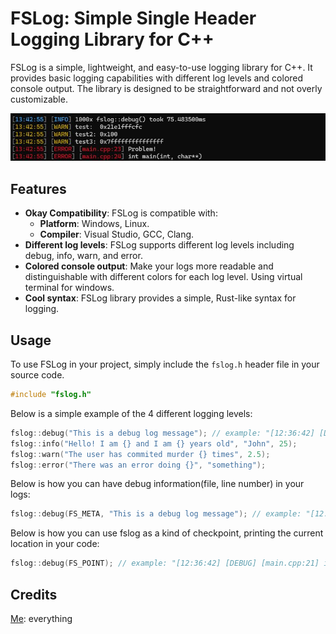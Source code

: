 # FSLog: Simple Single Header Logging Library for C++

FSLog is a simple, lightweight, and easy-to-use logging library for C++. It provides basic logging capabilities with different log levels and colored console output. The library is designed to be straightforward and not overly customizable.

![Example](https://github.com/BoredKarma/FSLog/blob/main/images/example.jpg?raw=true)

## Features

- **Okay Compatibility**: FSLog is compatible with:
    - **Platform**: Windows, Linux.
    - **Compiler**: Visual Studio, GCC, Clang.
- **Different log levels**: FSLog supports different log levels including debug, info, warn, and error.
- **Colored console output**: Make your logs more readable and distinguishable with different colors for each log level. Using virtual terminal for windows.
- **Cool syntax**: FSLog library provides a simple, Rust-like syntax for logging.

## Usage

To use FSLog in your project, simply include the `fslog.h` header file in your source code.

```cpp
#include "fslog.h"
```

Below is a simple example of the 4 different logging levels:

```cpp
fslog::debug("This is a debug log message"); // example: "[12:36:42] [DEBUG] This is a debug log message"
fslog::info("Hello! I am {} and I am {} years old", "John", 25);
fslog::warn("The user has commited murder {} times", 2.5);
fslog::error("There was an error doing {}", "something");
```

Below is how you can have debug information(file, line number) in your logs:

```cpp
fslog::debug(FS_META, "This is a debug log message"); // example: "[12:36:42] [DEBUG] [main.cpp:21] This is a debug log message"
```

Below is how you can use fslog as a kind of checkpoint, printing the current location in your code:

```cpp
fslog::debug(FS_POINT); // example: "[12:36:42] [DEBUG] [main.cpp:21] int main(int, char**)"
```

## Credits

[Me](https://github.com/BoredKarma): everything
